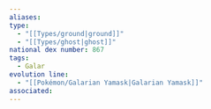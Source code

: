 ```yaml
---
aliases: 
type:
  - "[[Types/ground|ground]]"
  - "[[Types/ghost|ghost]]"
national dex number: 867
tags:
  - Galar
evolution line:
  - "[[Pokémon/Galarian Yamask|Galarian Yamask]]"
associated: 
---
```

